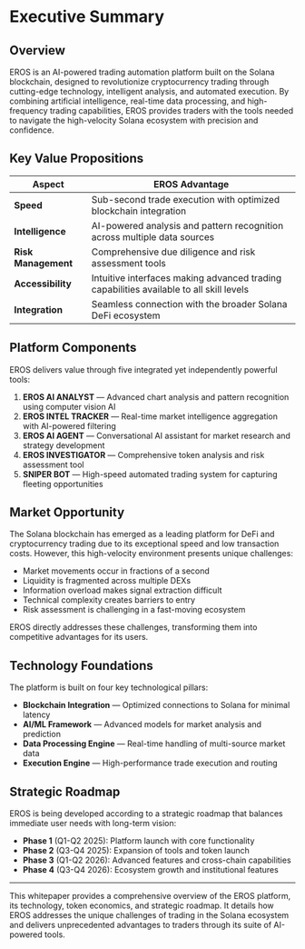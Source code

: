 # Executive Summary

## Overview

EROS is an AI-powered trading automation platform built on the Solana blockchain, designed to revolutionize cryptocurrency trading through cutting-edge technology, intelligent analysis, and automated execution. By combining artificial intelligence, real-time data processing, and high-frequency trading capabilities, EROS provides traders with the tools needed to navigate the high-velocity Solana ecosystem with precision and confidence.

## Key Value Propositions

| Aspect | EROS Advantage |
|--------|----------------|
| **Speed** | Sub-second trade execution with optimized blockchain integration |
| **Intelligence** | AI-powered analysis and pattern recognition across multiple data sources |
| **Risk Management** | Comprehensive due diligence and risk assessment tools |
| **Accessibility** | Intuitive interfaces making advanced trading capabilities available to all skill levels |
| **Integration** | Seamless connection with the broader Solana DeFi ecosystem |

## Platform Components

EROS delivers value through five integrated yet independently powerful tools:

1. **EROS AI ANALYST** — Advanced chart analysis and pattern recognition using computer vision AI
2. **EROS INTEL TRACKER** — Real-time market intelligence aggregation with AI-powered filtering
3. **EROS AI AGENT** — Conversational AI assistant for market research and strategy development
4. **EROS INVESTIGATOR** — Comprehensive token analysis and risk assessment tool
5. **SNIPER BOT** — High-speed automated trading system for capturing fleeting opportunities

## Market Opportunity

The Solana blockchain has emerged as a leading platform for DeFi and cryptocurrency trading due to its exceptional speed and low transaction costs. However, this high-velocity environment presents unique challenges:

- Market movements occur in fractions of a second
- Liquidity is fragmented across multiple DEXs
- Information overload makes signal extraction difficult
- Technical complexity creates barriers to entry
- Risk assessment is challenging in a fast-moving ecosystem

EROS directly addresses these challenges, transforming them into competitive advantages for its users.

## Technology Foundations

The platform is built on four key technological pillars:

- **Blockchain Integration** — Optimized connections to Solana for minimal latency
- **AI/ML Framework** — Advanced models for market analysis and prediction
- **Data Processing Engine** — Real-time handling of multi-source market data
- **Execution Engine** — High-performance trade execution and routing



## Strategic Roadmap

EROS is being developed according to a strategic roadmap that balances immediate user needs with long-term vision:

- **Phase 1** (Q1-Q2 2025): Platform launch with core functionality
- **Phase 2** (Q3-Q4 2025): Expansion of tools and token launch
- **Phase 3** (Q1-Q2 2026): Advanced features and cross-chain capabilities
- **Phase 4** (Q3-Q4 2026): Ecosystem growth and institutional features

---

This whitepaper provides a comprehensive overview of the EROS platform, its technology, token economics, and strategic roadmap. It details how EROS addresses the unique challenges of trading in the Solana ecosystem and delivers unprecedented advantages to traders through its suite of AI-powered tools.